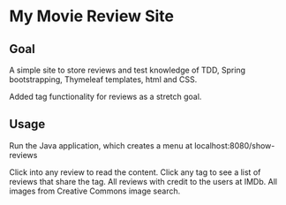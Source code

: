 # My Movie Review Site

## Goal
A simple site to store reviews and test knowledge of TDD, Spring bootstrapping, Thymeleaf templates, html and CSS.

Added tag functionality for reviews as a stretch goal.


## Usage
Run the Java application, which creates a menu at localhost:8080/show-reviews

Click into any review to read the content. Click any tag to see a list of reviews that share the tag.
All reviews with credit to the users at IMDb. All images from Creative Commons image search.
